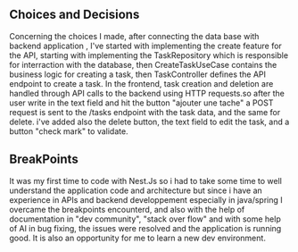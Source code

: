 ## Choices and Decisions
Concerning the choices I made, after connecting the data base with backend application , I've started with implementing the create feature for the API, starting with implementing the TaskRepository which is responsible for interraction with the database, then CreateTaskUseCase contains the business logic for creating a task, then TaskController defines the API endpoint to create a task. In the frontend, task creation and deletion are handled through API calls to the backend using HTTP requests.so after the user write in the text field and hit the button "ajouter une tache" a POST request is sent to the /tasks endpoint with the task data, and the same for delete. i've added also the delete button, the text field to edit the task, and a button "check mark" to validate.

## BreakPoints
It was my first time to code with Nest.Js so i had to take some time to well understand the application code and architecture but since i have an experience in APIs and backend developpement especially in java/spring I overcame the breakpoints encounterd, and also with the help of documentation in "dev community", "stack over flow" and with some help of AI in bug fixing, the issues were resolved and the application is running good. It is also an opportunity for me to learn a new dev environment.
